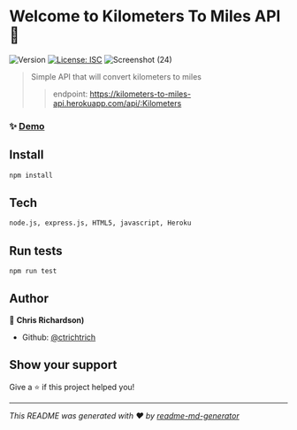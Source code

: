 # Welcome to Kilometers To Miles API 👋
![Version](https://img.shields.io/badge/version-1.0.0-blue.svg?cacheSeconds=2592000)
[![License: ISC](https://img.shields.io/badge/License-ISC-yellow.svg)](#)
![Screenshot (24)](https://user-images.githubusercontent.com/41929486/182965055-e2c2ae59-6785-4f55-9283-151e87f030d3.png)

> Simple API that will convert kilometers to miles
> >endpoint: https://kilometers-to-miles-api.herokuapp.com/api/:Kilometers

### ✨ [Demo](https://kilometers-to-miles-api.herokuapp.com/)

## Install

```sh
npm install
```

## Tech

```sh
node.js, express.js, HTML5, javascript, Heroku
```

## Run tests

```sh
npm run test
```

## Author

👤 **Chris Richardson)**

* Github: [@ctrichtrich](https://github.com/ctrichtrich)

## Show your support

Give a ⭐️ if this project helped you!


***
_This README was generated with ❤️ by [readme-md-generator](https://github.com/kefranabg/readme-md-generator)_
